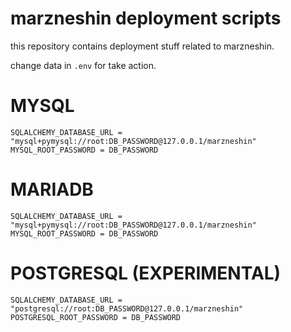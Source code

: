 # marzneshin deployment scripts
this repository contains deployment stuff related to marzneshin.

change data in `.env` for take action.

# MYSQL 
```env
SQLALCHEMY_DATABASE_URL = "mysql+pymysql://root:DB_PASSWORD@127.0.0.1/marzneshin"
MYSQL_ROOT_PASSWORD = DB_PASSWORD
```

# MARIADB
```env
SQLALCHEMY_DATABASE_URL = "mysql+pymysql://root:DB_PASSWORD@127.0.0.1/marzneshin"
MYSQL_ROOT_PASSWORD = DB_PASSWORD
```

# POSTGRESQL (EXPERIMENTAL)
```env
SQLALCHEMY_DATABASE_URL = "postgresql://root:DB_PASSWORD@127.0.0.1/marzneshin"
POSTGRESQL_ROOT_PASSWORD = DB_PASSWORD
```

